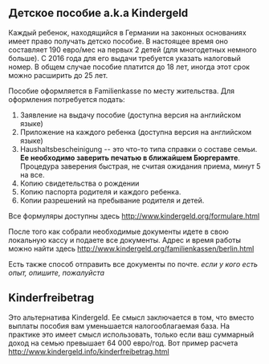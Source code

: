 ## Детское пособие a.k.a Kindergeld
Каждый ребенок, находящийся в Германии на законных основаниях имеет право получать детско пособие. В настоящее время оно составляет
190 евро/мес на первых 2 детей (для многодетных немного больше). C 2016 года для его выдачи требуется указать налоговый номер. В общем случае пособие платится до 18 лет, иногда этот срок можно расширить до 25 лет.

Пособие оформляется в Familienkasse по месту жительства. Для оформления потребуется подать:

1. Заявление на выдачу пособие (доступна версия на английском языке)
1. Приложение на каждого ребенка (доступна версия на английском языке)
1. Haushaltsbescheinigung -- это что-то типа справки о составе семьи. **Ее необходимо заверить печатью в ближайшем Бюргерамте**.
Процедура заверения быстрая, не считая ожидания приема, минут 5 на все.
1. Копию свидетельства о рождении
1. Копию паспорта родителя и каждого ребенка.
1. Копии разрешений на пребывание родителя и детей.

Все формуляры доступны здесь http://www.kindergeld.org/formulare.html

После того как собрали необходимые документы идете в свою локальную кассу и подаете все документы.
Адрес и время работы можно найти здесь http://www.kindergeld.org/familienkassen/berlin.html

Есть также способ отправить все документы по почте. _если у кого есть опыт, опишите, пожалуйста_

## Kinderfreibetrag
Это альтернатива Kindergeld. Еe смысл заключается в том, что вместо выплаты пособия вам уменьшается налогооблагаемая база.
На практике это имеет смысл использовать, только если ваш суммарный доход на семью превышает 64 000 евро/год.
Вот пример расчета http://www.kindergeld.info/kinderfreibetrag.html
